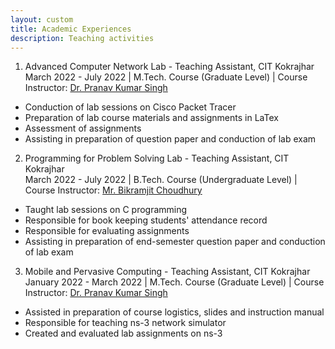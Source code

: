 ```yaml
---
layout: custom
title: Academic Experiences
description: Teaching activities
---
```


1. Advanced Computer Network Lab - Teaching Assistant, CIT Kokrajhar <br>
March 2022 - July 2022 | M.Tech. Course (Graduate Level) | Course Instructor: [Dr. Pranav Kumar Singh](https://cit.ac.in/departments/profile/cse/pranav-kumar-singh) 
* Conduction of lab sessions on Cisco Packet Tracer
* Preparation of lab course materials and assignments in LaTex
* Assessment of assignments
* Assisting in preparation of question paper and conduction of lab exam 


2. Programming for Problem Solving Lab - Teaching Assistant, CIT Kokrajhar <br>
March 2022 - July 2022 | B.Tech. Course (Undergraduate Level) | Course Instructor: [Mr. Bikramjit Choudhury](https://cit.ac.in/departments/profile/cse/bikramjit-choudhury)
* Taught lab sessions on C programming
* Responsible for book keeping students' attendance record
* Responsible for evaluating assignments
* Assisting in preparation of end-semester question paper and conduction of lab exam 


3. Mobile and Pervasive Computing - Teaching Assistant, CIT Kokrajhar <br>
January 2022 - March 2022 | M.Tech. Course (Graduate Level) | Course Instructor: [Dr. Pranav Kumar Singh](https://cit.ac.in/departments/profile/cse/pranav-kumar-singh) 
* Assisted in preparation of course logistics, slides and instruction manual
* Responsible for teaching ns-3 network simulator
* Created and evaluated lab assignments on ns-3